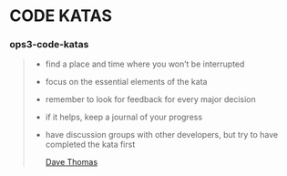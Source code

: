# CODE KATAS
### ops3-code-katas


>* find a place and time where you won’t be interrupted
>* focus on the essential elements of the kata
>* remember to look for feedback for every major decision
>* if it helps, keep a journal of your progress
>* have discussion groups with other developers, but try to have completed the kata first
>
>   [Dave Thomas](http://codekata.com)

